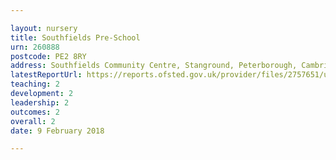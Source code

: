 ```yaml
---

layout: nursery
title: Southfields Pre-School
urn: 260888
postcode: PE2 8RY
address: Southfields Community Centre, Stanground, Peterborough, Cambridgeshire, PE2 8RY
latestReportUrl: https://reports.ofsted.gov.uk/provider/files/2757651/urn/260888.pdf
teaching: 2
development: 2
leadership: 2
outcomes: 2
overall: 2
date: 9 February 2018

---
```

